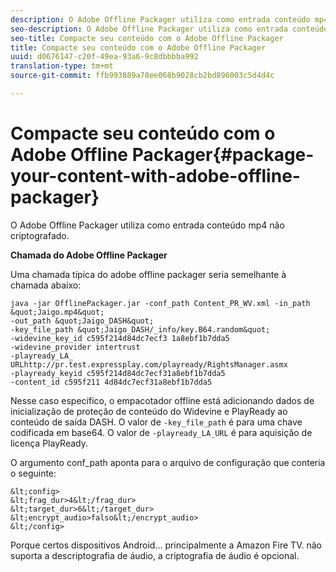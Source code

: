 ```yaml
---
description: O Adobe Offline Packager utiliza como entrada conteúdo mp4 não criptografado.
seo-description: O Adobe Offline Packager utiliza como entrada conteúdo mp4 não criptografado.
seo-title: Compacte seu conteúdo com o Adobe Offline Packager
title: Compacte seu conteúdo com o Adobe Offline Packager
uuid: d0676147-c20f-49ea-93a6-9c8dbbbba992
translation-type: tm+mt
source-git-commit: ffb993889a78ee068b9028cb2bd896003c5d4d4c

---
```



# Compacte seu conteúdo com o Adobe Offline Packager{#package-your-content-with-adobe-offline-packager}

O Adobe Offline Packager utiliza como entrada conteúdo mp4 não criptografado.

**Chamada do Adobe Offline Packager**

Uma chamada típica do adobe offline packager seria semelhante à chamada abaixo:

    java -jar OfflinePackager.jar -conf_path Content_PR_WV.xml -in_path &quot;Jaigo.mp4&quot;
    -out_path &quot;Jaigo_DASH&quot;
    -key_file_path &quot;Jaigo_DASH/_info/key.B64.random&quot;
    -widevine_key_id c595f214d84dc7ecf3 1a8ebf1b7dda5
    -widevine_provider intertrust
    -playready_LA_
    URLhttp://pr.test.expressplay.com/playready/RightsManager.asmx
    -playready_keyid c595f214d84dc7ecf31a8ebf1b7dda5
    -content_id c595f211 4d84dc7ecf31a8ebf1b7dda5

Nesse caso específico, o empacotador offline está adicionando dados de inicialização de proteção de conteúdo do Widevine e PlayReady ao conteúdo de saída DASH. O valor de `-key_file_path` é para uma chave codificada em base64. O valor de `-playready_LA_URL` é para aquisição de licença PlayReady.

O argumento conf_path aponta para o arquivo de configuração que conteria o seguinte:

    &lt;config>
    &lt;frag_dur>4&lt;/frag_dur>
    &lt;target_dur>6&lt;/target_dur>
    &lt;encrypt_audio>falso&lt;/encrypt_audio>
    &lt;/config>

Porque certos dispositivos Android... principalmente a Amazon Fire TV. não suporta a descriptografia de áudio, a criptografia de áudio é opcional.
